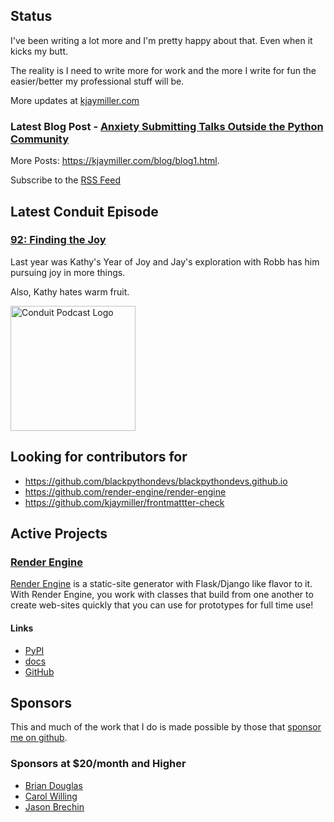 ## Status

<p>I've been writing a lot more and I'm pretty happy about that. Even when it kicks my butt.</p>

<p>The reality is I need to write more for work and the more I write for fun the easier/better my professional stuff will be.</p>

More updates at [kjaymiller.com](https://kjaymiller.com/microblog/microblog)

### Latest Blog Post - [Anxiety Submitting Talks Outside the Python Community](https://kjaymiller.com/blog/anxiety-submitting-talks-outside-the-python-community.html)

More Posts: <https://kjaymiller.com/blog/blog1.html>.

Subscribe to the [RSS Feed](https://kjaymiller.com/allposts.rss)

## Latest Conduit Episode

### [92: Finding the Joy](http://relay.fm/conduit/92)

Last year was Kathy's Year of Joy and Jay's exploration with Robb has him pursuing joy in more things. 

Also, Kathy hates warm fruit.

<img src="https://kjaymiller.s3-us-west-2.amazonaws.com/images/conduit_artwork.png" height="200" width="200" alt="Conduit Podcast Logo"/>

## Looking for contributors for

- <https://github.com/blackpythondevs/blackpythondevs.github.io>
- <https://github.com/render-engine/render-engine>
- <https://github.com/kjaymiller/frontmattter-check>

## Active Projects

### [Render Engine]

[Render Engine] is a static-site generator with Flask/Django like flavor to it.
With Render Engine, you work with classes that build from one another to create
web-sites quickly that you can use for prototypes for full time use!

#### Links

- [PyPI](https://pypi.org/project/render-engine)
- [docs](https://render-engine.readthedocs.io)
- [GitHub](https://github.com/kjaymiller/render_engine)

## Sponsors

This and much of the work that I do is made possible by those that [sponsor me
on github](https://github.com/sponsors/kjaymiller).

### Sponsors at $20/month and Higher

- [Brian Douglas](https://github.com/bdougie)
- [Carol Willing](https://github.com/willingc)
- [Jason Brechin](https://github.com/brechin)

[Render Engine]: https://render-engine.readthedocs.io